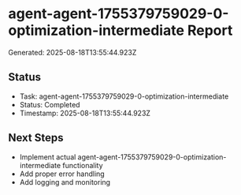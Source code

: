 # agent-agent-1755379759029-0-optimization-intermediate Report

Generated: 2025-08-18T13:55:44.923Z

## Status
- Task: agent-agent-1755379759029-0-optimization-intermediate
- Status: Completed
- Timestamp: 2025-08-18T13:55:44.923Z

## Next Steps
- Implement actual agent-agent-1755379759029-0-optimization-intermediate functionality
- Add proper error handling
- Add logging and monitoring
